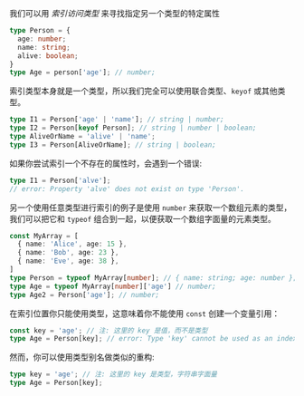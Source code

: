 
我们可以用 *索引访问类型* 来寻找指定另一个类型的特定属性

```typescript
type Person = {
  age: number;
  name: string;
  alive: boolean;
}
type Age = person['age']; // number;
```

索引类型本身就是一个类型，所以我们完全可以使用联合类型、`keyof` 或其他类型。


```typescript
type I1 = Person['age' | 'name']; // string | number;
type I2 = Person[keyof Person]; // string | number | boolean;
type AliveOrName = 'alive' | 'name';
type I3 = Person[AliveOrName]; // string | boolean;
```

如果你尝试索引一个不存在的属性时，会遇到一个错误:

```typescript
type I1 = Person['alve'];
// error: Property 'alve' does not exist on type 'Person'.
```

另一个使用任意类型进行索引的例子是使用 `number` 来获取一个数组元素的类型，我们可以把它和 `typeof` 组合到一起，以便获取一个数组字面量的元素类型。

```typescript
const MyArray = [
  { name: 'Alice', age: 15 },
  { name: 'Bob', age: 23 },
  { name: 'Eve', age: 38 },
]
type Person = typeof MyArray[number]; // { name: string; age: number };
type Age = typeof MyArray[number]['age'] // number;
type Age2 = Person['age']; // number;
```

在索引位置你只能使用类型，这意味着你不能使用 `const` 创建一个变量引用：

```typescript
const key = 'age'; // 注: 这里的 key 是值，而不是类型
type Age = Person[key]; // error: Type 'key' cannot be used as an index type.'key' refers to a value, but is being used as a type here. Did you mean 'typeof key'?
```

然而，你可以使用类型别名做类似的重构:

```typescript
type key = 'age'; // 注: 这里的 key 是类型，字符串字面量
type Age = Person[key];
```